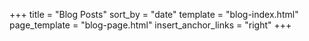 +++
title = "Blog Posts"
sort_by = "date"
template = "blog-index.html"
page_template = "blog-page.html"
insert_anchor_links = "right"
+++
